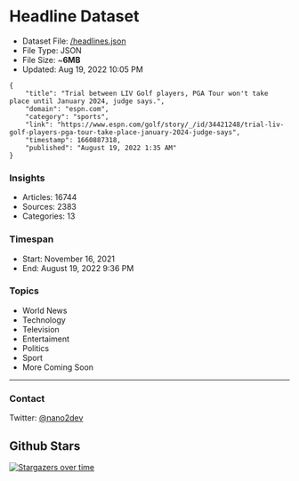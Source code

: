 # Headline Dataset

- Dataset File: [/headlines.json](https://raw.githubusercontent.com/fwd/news/master/headlines.json) 
- File Type: JSON
- File Size: ~**6MB**
- Updated: Aug 19, 2022 10:05 PM

```
{
    "title": "Trial between LIV Golf players, PGA Tour won't take place until January 2024, judge says.",
    "domain": "espn.com",
    "category": "sports",
    "link": "https://www.espn.com/golf/story/_/id/34421248/trial-liv-golf-players-pga-tour-take-place-january-2024-judge-says",
    "timestamp": 1660887318,
    "published": "August 19, 2022 1:35 AM"
}
```

### Insights

- Articles: 16744
- Sources: 2383
- Categories: 13

### Timespan

- Start: November 16, 2021
- End: August 19, 2022 9:36 PM

### Topics

- World News
- Technology
- Television
- Entertaiment
- Politics
- Sport
- More Coming Soon

---

### Contact 

Twitter: [@nano2dev](https://twitter.com/nano2dev)

## Github Stars

[![Stargazers over time](https://starchart.cc/fwd/news.svg)](https://starchart.cc/fwd/news)
	
